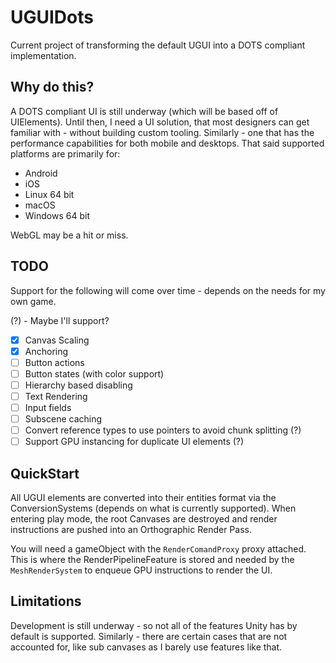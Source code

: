 # UGUIDots

Current project of transforming the default UGUI into a DOTS compliant implementation.

## Why do this?
A DOTS compliant UI is still underway (which will be based off of UIElements). Until then, I need a UI solution,
that most designers can get familiar with - without building custom tooling. Similarly - one that has the performance
capabilities for both mobile and desktops. That said supported platforms are primarily for:

* Android
* iOS
* Linux 64 bit
* macOS
* Windows 64 bit

WebGL may be a hit or miss.

## TODO

Support for the following will come over time - depends on the needs for my own game.

(?) - Maybe I'll support?

* [x] Canvas Scaling
* [x] Anchoring
* [ ] Button actions
* [ ] Button states (with color support)
* [ ] Hierarchy based disabling
* [ ] Text Rendering
* [ ] Input fields
* [ ] Subscene caching
* [ ] Convert reference types to use pointers to avoid chunk splitting (?)
* [ ] Support GPU instancing for duplicate UI elements (?)

## QuickStart

All UGUI elements are converted into their entities format via the ConversionSystems (depends on what is currently supported).
When entering play mode, the root Canvases are destroyed and render instructions are pushed into an Orthographic Render Pass.

You will need a gameObject with the `RenderComandProxy` proxy attached. This is where the RenderPipelineFeature is stored
and needed by the `MeshRenderSystem` to enqueue GPU instructions to render the UI.

## Limitations
Development is still underway - so not all of the features Unity has by default is supported. Similarly - there are certain
cases that are not accounted for, like sub canvases as I barely use features like that.
